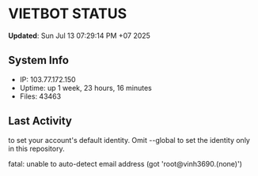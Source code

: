 # VIETBOT STATUS
**Updated**: Sun Jul 13 07:29:14 PM +07 2025

## System Info
- IP: 103.77.172.150
- Uptime: up 1 week, 23 hours, 16 minutes
- Files: 43463

## Last Activity

to set your account's default identity.
Omit --global to set the identity only in this repository.

fatal: unable to auto-detect email address (got 'root@vinh3690.(none)')
